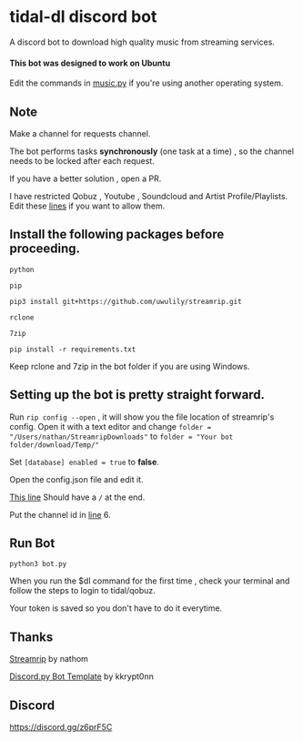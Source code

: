 # tidal-dl discord bot
 A discord bot to download high quality music from streaming services.
 
 #### This bot was designed to work on Ubuntu
 Edit the commands in [music.py](https://github.com/parnexcodes/tidal-dl-discord-bot/blob/main/cogs/music.py) if you're using another operating system.
 
 ## Note
 Make a channel for requests channel.
 
 The bot performs tasks **synchronously** (one task at a time) , so the channel needs to be locked after each request.
 
 If you have a better solution , open a PR.
 
 I have restricted Qobuz , Youtube , Soundcloud and Artist Profile/Playlists. Edit these [lines](https://github.com/parnexcodes/tidal-dl-discord-bot/blob/f3abf3a9c05455b88df999a7653ac26c7fbccbe0/cogs/music.py#L50-L63) if you want to allow them.

## Install the following packages before proceeding.
```python```

```pip```

```pip3 install git+https://github.com/uwulily/streamrip.git```

```rclone```

```7zip```

```pip install -r requirements.txt```

Keep rclone and 7zip in the bot folder if you are using Windows.

## Setting up the bot is pretty straight forward.
Run ```rip config --open``` , it will show you the file location of streamrip's config. Open it with a text editor and change
```folder = "/Users/nathan/StreamripDownloads"``` to ```folder = "Your bot folder/download/Temp/"```

Set ```[database]
enabled = true``` to **false**.

Open the config.json file and edit it.

[This line](https://github.com/parnexcodes/tidal-dl-discord-bot/blob/f3abf3a9c05455b88df999a7653ac26c7fbccbe0/config.json#L5) Should have a ```/``` at the end.

Put the channel id in [line](https://github.com/parnexcodes/tidal-dl-discord-bot/blob/f3abf3a9c05455b88df999a7653ac26c7fbccbe0/config.json#L6) 6.

## Run Bot
```python3 bot.py```

When you run the $dl <link> command for the first time , check your terminal and follow the steps to login to tidal/qobuz.

Your token is saved so you don't have to do it everytime.

## Thanks
[Streamrip](https://github.com/nathom/streamrip) by nathom

[Discord.py Bot Template](https://github.com/kkrypt0nn/Python-Discord-Bot-Template) by kkrypt0nn


## Discord
<https://discord.gg/z6prF5C>
